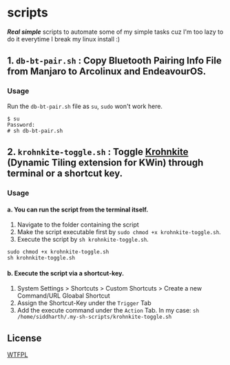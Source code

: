 # scripts
_**Real simple**_ scripts to automate some of my simple tasks cuz I'm too lazy to do it everytime I break my linux install :)


## 1. `db-bt-pair.sh` : Copy Bluetooth Pairing Info File from Manjaro to Arcolinux and EndeavourOS.  

### Usage

Run the `db-bt-pair.sh` file as `su`, `sudo` won't work here.
```
$ su
Password:
# sh db-bt-pair.sh
```
## 2. `krohnkite-toggle.sh` : Toggle [Krohnkite](https://github.com/esjeon/krohnkite) (Dynamic Tiling extension for KWin) through terminal or a shortcut key.

### Usage

#### a. You can run the script from the terminal itself.
  1. Navigate to the folder containing the script
  2. Make the script executable first by `sudo chmod +x krohnkite-toggle.sh`.
  3. Execute the script by `sh krohnkite-toggle.sh`.
```
sudo chmod +x krohnkite-toggle.sh
sh krohnkite-toggle.sh
```
#### b. Execute the script via a shortcut-key.
  1. System Settings > Shortcuts > Custom Shortcuts > Create a new Command/URL Gloabal Shortcut
  2. Assign the Shortcut-Key under the `Trigger` Tab
  3. Add the execute command under the `Action` Tab. In my case: `sh /home/siddharth/.my-sh-scripts/krohnkite-toggle.sh`

## License
[WTFPL]()


